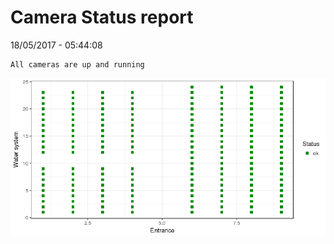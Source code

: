 Camera Status report
================
18/05/2017 - 05:44:08

    All cameras are up and running

![](camreport_files/figure-markdown_github/unnamed-chunk-2-1.png)
